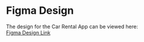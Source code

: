 # Figma Design

The design for the Car Rental App can be viewed here:  
[Figma Design Link](https://www.figma.com/proto/RWDOXQMjdJPtVf4lcT219W?node-id=0-1&t=BGxEkZUH4RyXr8wA-6)

